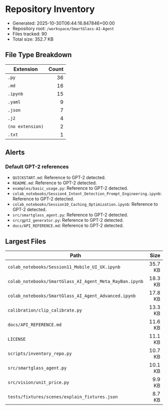 # Repository Inventory

- Generated: 2025-10-30T06:44:16.847846+00:00
- Repository root: `/workspace/SmartGlass-AI-Agent`
- Files tracked: 90
- Total size: 352.7 KB

## File Type Breakdown

| Extension | Count |
| --- | ---: |
| `.py` | 36 |
| `.md` | 16 |
| `.ipynb` | 15 |
| `.yaml` | 9 |
| `.json` | 7 |
| `.j2` | 4 |
| `(no extension)` | 2 |
| `.txt` | 1 |

## Alerts

### Default GPT-2 references

- `QUICKSTART.md`: Reference to GPT-2 detected.
- `README.md`: Reference to GPT-2 detected.
- `examples/basic_usage.py`: Reference to GPT-2 detected.
- `colab_notebooks/Session4_Intent_Detection_Prompt_Engineering.ipynb`: Reference to GPT-2 detected.
- `colab_notebooks/Session10_Caching_Optimization.ipynb`: Reference to GPT-2 detected.
- `src/smartglass_agent.py`: Reference to GPT-2 detected.
- `src/gpt2_generator.py`: Reference to GPT-2 detected.
- `docs/API_REFERENCE.md`: Reference to GPT-2 detected.

## Largest Files

| Path | Size |
| --- | ---: |
| `colab_notebooks/Session11_Mobile_UI_UX.ipynb` | 35.7 KB |
| `colab_notebooks/SmartGlass_AI_Agent_Meta_RayBan.ipynb` | 18.3 KB |
| `colab_notebooks/SmartGlass_AI_Agent_Advanced.ipynb` | 17.8 KB |
| `calibration/clip_calibrate.py` | 13.3 KB |
| `docs/API_REFERENCE.md` | 11.6 KB |
| `LICENSE` | 11.1 KB |
| `scripts/inventory_repo.py` | 10.7 KB |
| `src/smartglass_agent.py` | 10.1 KB |
| `src/vision/unit_price.py` | 9.9 KB |
| `tests/fixtures/scenes/explain_fixtures.json` | 8.7 KB |
